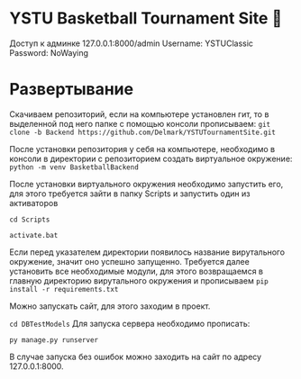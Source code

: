 # YSTU Basketball Tournament Site :basketball:
Доступ к админке 127.0.0.1:8000/admin
Username: YSTUClassic
Password: NoWaying

# Развертывание
Скачиваем репозиторий, если на компьютере установлен гит, то в выделенной под него папке с помощью консоли прописываем:
```git clone -b Backend https://github.com/Delmark/YSTUTournamentSite.git```  

После установки репозитория у себя на компьютере, необходимо в консоли в директории с репозиторием создать виртуальное окружение:
```python -m venv BasketballBackend``` 

После установки виртуального окружения необходимо запустить его, для этого требуется зайти в папку Scripts и запустить один из активаторов
 
```cd Scripts``` 

```activate.bat```
 
Если перед указателем директории появилось название вирутального окружение, значит оно успешно запущенно.
Требуется далее установить все необходимые модули, для этого возвращаемся в главную директорию вирутального окружения и прописываем ```pip install -r requirements.txt```
 
Можно запускать сайт, для этого заходим в проект.  

```cd DBTestModels```
Для запуска сервера необходимо прописать:  

```py manage.py runserver```
 
В случае запуска без ошибок можно заходить на сайт по адресу 127.0.0.1:8000.